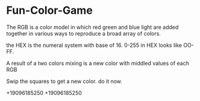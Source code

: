 # Fun-Color-Game


The RGB is a color model in which red green and blue light are added together in various ways to reproduce a broad array of colors.

the HEX is the numeral system with base of 16. 0-255 in HEX looks like OO-FF.

A result of a two colors mixing is a new color with middled values of each RGB

Swip the squares to get a new color. do it now. 

+19096185250  +19096185250
